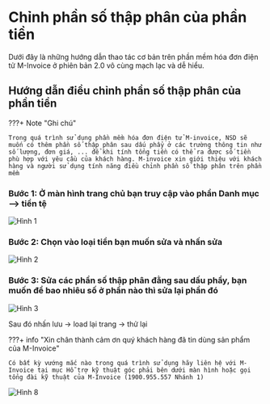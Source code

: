 # **Chỉnh phần số thập phân của phần tiền**

Dưới đây là những hướng dẫn thao tác cơ bản trên phần mềm hóa đơn điện tử M-Invoice ở phiên bản 2.0 vô cùng mạch lạc và dễ hiểu.

## **Hướng dẫn điều chỉnh phần số thập phân của phần tiền**

???+ Note "Ghi chú"

    Trong quá trình sử dụng phần mềm hóa đơn điện tử M-invoice, NSD sẽ muốn có thêm phần số thập phân sau dấu phẩy ở các trường thông tin như số lượng, đơn giá, ... để khi tính tổng tiền có thể ra được số tiền phù hợp với yêu cầu của khách hàng. M-invoice xin giới thiệu với khách hàng và người sử dụng tính năng điều chỉnh phần số thập phân trên phần mềm

### Bước 1: Ở màn hình trang chủ bạn truy cập vào phần Danh mục --> tiền tệ

![Hình 1](../../assets/images/invoice2/2.0_chinhThapPhan_1.png)

### Bước 2: Chọn vào loại tiền bạn muốn sửa và nhấn sửa

![Hình 2](../../assets/images/invoice2/2.0_chinhThapPhan_2.png)

### Bước 3: Sửa các phần số thập phân đằng sau dấu phẩy, bạn muốn để bao nhiêu số ở phần nào thì sửa lại phần đó

![Hình 3](../../assets/images/invoice2/2.0_chinhThapPhan_3.png)

Sau đó nhấn lưu -> load lại trang -> thử lại

???+ info "Xin chân thành cảm ơn quý khách hàng đã tin dùng sản phẩm của M-Invoice"

    Có bất kỳ vướng mắc nào trong quá trình sử dụng hãy liên hệ với M-Invoice tại mục Hỗ trợ kỹ thuật góc phải bên dưới màn hình hoặc gọi tổng đài kỹ thuật của M-Invoice (1900.955.557 Nhánh 1)

![Hình 8](../../assets/images/invoice2/hotro.png)
